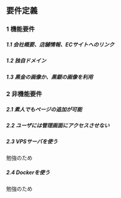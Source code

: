 要件定義
--
### 1  機能要件
##### 1.1  会社概要、店舗情報、ECサイトへのリンク
##### 1.2  独自ドメイン
##### 1.3  黒金の画像か、黒銀の画像を利用

### 2  非機能要件
##### 2.1  素人でもページの追加が可能
##### 2.2  ユーザには管理画面にアクセスさせない
##### 2.3  VPSサーバを使う
勉強のため
##### 2.4  Dockerを使う
勉強のため
